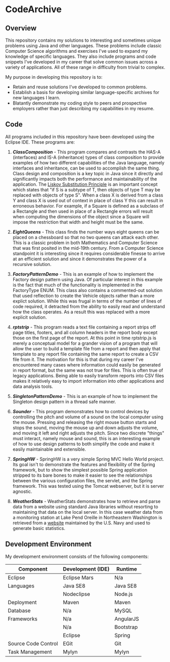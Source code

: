 # CodeArchive
## Overview
This repository contains my solutions to interesting and sometimes unique problems using Java and other languages. These problems include classic Computer Science algorithms and exercises I've used to expand my knowledge of specific languages. They also include programs and code snippets I've developed in my career that solve common issues across a variety of applications. All of these range in difficulty from trivial to complex.

My purpose in developing this repository is to:
- Retain and reuse solutions I've developed to common problems.
- Establish a basis for developing similar language-specific archives for new languages I learn.
- Blatantly demonstrate my coding style to peers and prospective employers rather than just describing my capabilities in my resume.

## Code

All programs included in this repository have been developed using the Eclipse IDE. These programs are:

1. **_ClassComposition_** -
This program compares and contrasts the HAS-A (interfaces) and IS-A (inheritance) types of class composition to provide examples of how two different capabilities of the Java language, namely interfaces and inheritance, can be used to accomplish the same thing. Class design and composition is a key topic in Java since it directly and significantly impacts both the performance and maintainability of the application. The [Liskov Substitution Principle](https://en.wikipedia.org/wiki/Liskov_substitution_principle) is an important concept which states that "if S is a subtype of T, then objects of type T may be replaced with objects of type S". When a class X is derived from a class Y and class X is used out of context in place of class Y this can result in erroneous behavior. For example, if a Square is defined as a subclass of a Rectangle and then used in place of a Rectangle errors will result when computing the dimensions of the object since a Square will impose the restriction that width and height must be the same.

2. **_EightQueens_** - 
This class finds the number ways eight queens can be placed on a chessboard so that no two queens can attack each other. This is a classic problem in both Mathematics and Computer Science that was first posited in the mid-19th century. From a Computer Science standpoint it is interesting since it requires considerable finesse to arrive at an efficient solution and since it demonstrates the power of a recursive solution.

3. **_FactoryPatternDemo_** -
This is an example of how to implement the Factory design pattern using Java. Of particular interest in this example is the fact that much of the functionality is implemented in the FactoryType ENUM. This class also contains a commented-out solution that used reflection to create the Vehicle objects rather than a more explict solution. While this was frugal in terms of the number of lines of code required, it detracted from the ability to easily read and understand how the class operates. As a result this was replaced with a more explicit solution.

4. **_rptstrip_** -
This program reads a text file containing a report strips off page titles, footers, and all column headers in the report body except those on the first page of the report. At this point in time rptstrip.js is merely a conceptual model for a grander vision of a program that will allow the user to build a template file from a report and then apply that template to any report file containing the same report to create a CSV file from it. The motivation for this is that during my career I've encountered many cases where information could easily be generated in report format, but the same was not true for files. This is often true of legacy applications. Being able to easily transform reports into CSV files makes it relatively easy to import information into other applications and data analysis tools.

5. **_SingletonPatternDemo_** -
This is an example of how to implement the Singleton design pattern in a thread safe manner.

6. **_Sounder_** - 
This program demonstrates how to control devices by controlling the pitch and volume of a sound on the local computer using the mouse. Pressing and releasing the right mouse button starts and stops the sound, moving the mouse up and down adjusts the volume, and moving it left and right adjusts the pitch. Since two discrete "things" must interact, namely mouse and sound, this is an interesting example of how to use design patterns to both simplify the code and make it easily maintainable and extensible.

7. **_SpringHW_** - 
SpringHW is a very simple Spring MVC Hello World project. Its goal isn't to demonstrate the features and flexibility of the Spring framework, but to show the simplest possible Spring application stripped to its bare bones to make it easier to see the relationships between the various configuration files, the servlet, and the Spring framework. This was tested using the Tomcat webserver, but it is server agnostic.

8. **_WeatherStats_** - 
WeatherStats demonstrates how to retrieve and parse data from a website using standard Java libraries without resorting to maintaining that data on the local server. In this case weather data from a monitoring station at Lake Pend Oreille in Northeastern Washington is retrieved from a [website](http://lpo.dt.navy.mil) maintained by the U.S. Navy and used to generate basic statistics. 

## Development Environment
My development environment consists of the following components:

| Component           | Development (IDE) | Runtime   |
|---------------------|-------------------|-----------|
| Eclipse             |   Eclipse Mars    |   N/a     |
| Languages           |   Java SE8        | Java SE8  |
|                     |   Nodeclipse      | Node.js   |
| Deployment          |   Maven           | Maven     |
| Database            |      N/a          | MySQL     |
| Frameworks          |      N/a          | AngularJS |
|                     |      N/a          | Bootstrap |
|                     |   Eclipse         | Spring    |
| Source Code Control |   EGit            | Git       |
| Task Management     |   Mylyn           | Mylyn     |
